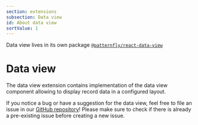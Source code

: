 ```yaml
---
section: extensions
subsection: Data view
id: About data view
sortValue: 1
--- 
```


Data view lives in its own package [`@patternfly/react-data-view`](https://www.npmjs.com/package/@patternfly/react-data-view) 

# Data view

The data view extension contains implementation of the data view component allowing to display record data in a configured layout.

If you notice a bug or have a suggestion for the data view, feel free to file an issue in our [GitHub repository](https://github.com/patternfly/react-data-view/issues)! Please make sure to check if there is already a pre-existing issue before creating a new issue. 
